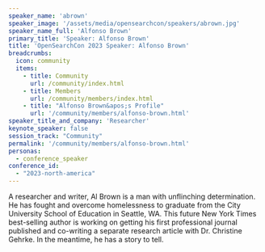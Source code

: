 ```yaml
---
speaker_name: 'abrown'
speaker_image: '/assets/media/opensearchcon/speakers/abrown.jpg'
speaker_name_full: 'Alfonso Brown'
primary_title: 'Speaker: Alfonso Brown'
title: 'OpenSearchCon 2023 Speaker: Alfonso Brown'
breadcrumbs:
  icon: community
  items:
    - title: Community
      url: /community/index.html
    - title: Members
      url: /community/members/index.html
    - title: "Alfonso Brown&apos;s Profile"
      url: '/community/members/alfonso-brown.html'
speaker_title_and_company: 'Researcher'
keynote_speaker: false
session_track: "Community"
permalink: '/community/members/alfonso-brown.html'
personas:
  - conference_speaker
conference_id:
  - "2023-north-america"
---
```


A researcher and writer, Al Brown is a man with unflinching determination. He has fought and overcome homelessness to graduate from the City University School of Education in Seattle, WA. This future New York Times best-selling author is working on getting his first professional journal published and co-writing a separate research article with Dr. Christine Gehrke. In the meantime, he has a story to tell.

